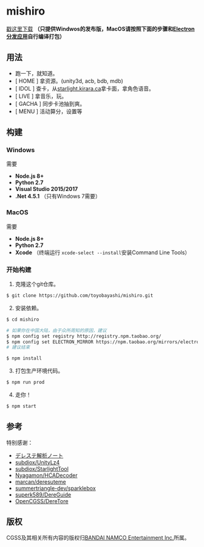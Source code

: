 # mishiro
[戳这里下载](https://github.com/toyobayashi/mishiro/releases) __（只提供Windwos的发布版，MacOS请按照下面的步骤和[Electron分发应用](http://electronjs.org/docs/tutorial/application-distribution)自行编译打包）__  

## 用法

* 跑一下，就知道。
* [ HOME ] 拿资源。(unity3d, acb, bdb, mdb)
* [ IDOL ] 查卡，从[starlight.kirara.ca](https://starlight.kirara.ca/)拿卡面，拿角色语音。
* [ LIVE ] 拿音乐，玩。
* [ GACHA ] 同步卡池抽到爽。
* [ MENU ] 活动算分，设置等

## 构建

### Windows
需要 
* __Node.js 8+__
* __Python 2.7__
* __Visual Studio 2015/2017__
* __.Net 4.5.1__ （只有Windows 7需要）
### MacOS
需要 
* __Node.js 8+__
* __Python 2.7__
* __Xcode__ （终端运行 ```xcode-select --install```安装Command Line Tools）
### 开始构建
1. 克隆这个git仓库。  
``` bash 
$ git clone https://github.com/toyobayashi/mishiro.git
```
2. 安装依赖。  
``` bash 
$ cd mishiro

# 如果你在中国大陆，由于众所周知的原因，建议
$ npm config set registry http://registry.npm.taobao.org/
$ npm config set ELECTRON_MIRROR https://npm.taobao.org/mirrors/electron/
# 建议结束

$ npm install
```
3. 打包生产环境代码。  
``` bash 
$ npm run prod
```
4. 走你！  
``` bash 
$ npm start
```

## 参考
特别感谢：     
* [デレステ解析ノート](https://subdiox.github.io/deresute/)
* [subdiox/UnityLz4](https://github.com/subdiox/UnityLz4)
* [subdiox/StarlightTool](https://github.com/subdiox/StarlightTool)
* [Nyagamon/HCADecoder](https://github.com/Nyagamon/HCADecoder)
* [marcan/deresuteme](https://github.com/marcan/deresuteme)
* [summertriangle-dev/sparklebox](https://github.com/summertriangle-dev/sparklebox)
* [superk589/DereGuide](https://github.com/superk589/DereGuide)
* [OpenCGSS/DereTore](https://github.com/OpenCGSS/DereTore)

## 版权
CGSS及其相关所有内容的版权归[BANDAI NAMCO Entertainment Inc.](https://bandainamcoent.co.jp/)所属。  

